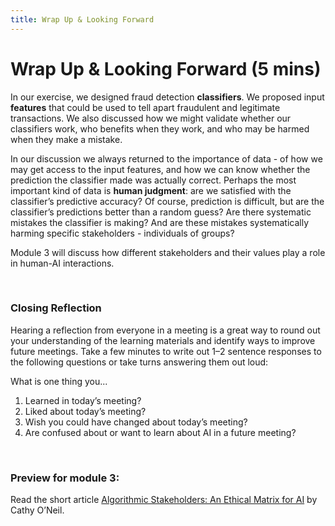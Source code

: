 ```yaml
---
title: Wrap Up & Looking Forward
---
```


# Wrap Up & Looking Forward (5 mins)

In our exercise, we designed fraud detection **classifiers**. We proposed input **features** that could be used to tell apart fraudulent and legitimate transactions. We also discussed how we might validate whether our classifiers work, who benefits when they work, and who may be harmed when they make a mistake.

In our discussion we always returned to the importance of data - of how we may get access to the input features, and how we can know whether the prediction the classifier made was actually correct. Perhaps the most important kind of data is **human judgment**: are we satisfied with the classifier’s predictive accuracy? Of course, prediction is difficult, but are the classifier’s predictions better than a random guess? Are there systematic mistakes the classifier is making? And are these mistakes systematically harming specific stakeholders - individuals of groups?

Module 3 will discuss how different stakeholders and their values play a role in human-AI interactions.

<br>

### Closing Reflection

Hearing a reflection from everyone in a meeting is a great way to round out your understanding of the learning materials and identify ways to improve future meetings. Take a few minutes to write out 1–2 sentence responses to the following questions or take turns answering them out loud: 

What is one thing you...					
1. Learned in today’s meeting?
1. Liked about today’s meeting? 
1. Wish you could have changed about today’s meeting? 
1. Are confused about or want to learn about AI in a future meeting?

<br>

### Preview for module 3: 

Read the short article <a href="https://blog.dataiku.com/algorithmic-stakeholders-an-ethical-matrix-for-ai">Algorithmic Stakeholders: An Ethical Matrix for AI</a> by Cathy O’Neil. 
